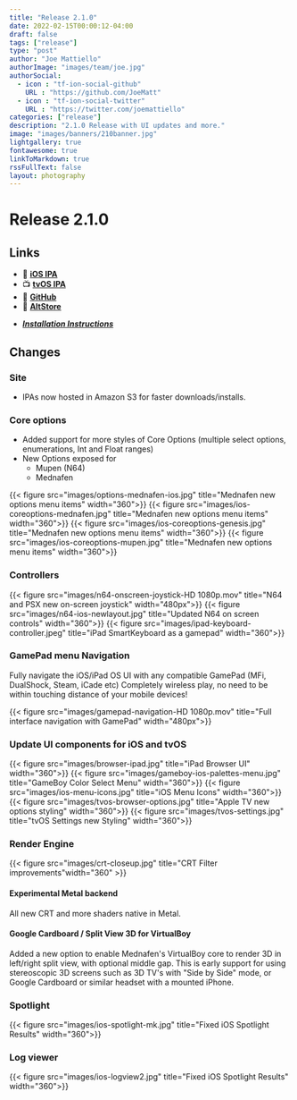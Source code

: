 ```yaml
---
title: "Release 2.1.0"
date: 2022-02-15T00:00:12-04:00
draft: false
tags: ["release"]
type: "post"
author: "Joe Mattiello"
authorImage: "images/team/joe.jpg"
authorSocial:
  - icon : "tf-ion-social-github"
    URL : "https://github.com/JoeMatt"
  - icon : "tf-ion-social-twitter"
    URL : "https://twitter.com/joemattiello"
categories: ["release"]
description: "2.1.0 Release with UI updates and more."
image: "images/banners/210banner.jpg"
lightgallery: true
fontawesome: true
linkToMarkdown: true
rssFullText: false
layout: photography
---
```


# Release 2.1.0

## Links

- 📲 __[iOS IPA](https://provenance-builds.s3-us-east-2.amazonaws.com/Provenance%202022-02-15%2023-07-51/Provenance.ipa)__
- 📺 __[tvOS IPA](https://provenance-builds.s3-us-east-2.amazonaws.com/ProvenanceTV-Release%202022-02-15%2023-19-32/Provenance.ipa)__
- 📝 __[GitHub](https://github.com/Provenance-Emu/Provenance/releases/tag/2.1.0)__
- 🏪 __[AltStore](/altstore/)__
<!-- - 🥰 __[Patreon](https://patreon.com/provenance/)__ -->
- ___[Installation Instructions](https://wiki.provenance-emu.com/installation-and-usage/installing-provenance/sideloading)___

## Changes

### Site

- IPAs now hosted in Amazon S3 for faster downloads/installs.

### Core options

- Added support for more styles of Core Options (multiple select options, enumerations, Int and Float ranges)
- New Options exposed for
  - Mupen (N64)
  - Mednafen

{{< figure src="images/options-mednafen-ios.jpg" title="Mednafen new options menu items" width="360">}}
{{< figure src="images/ios-coreoptions-mednafen.jpg" title="Mednafen new options menu items" width="360">}}
{{< figure src="images/ios-coreoptions-genesis.jpg" title="Mednafen new options menu items" width="360">}}
{{< figure src="images/ios-coreoptions-mupen.jpg" title="Mednafen new options menu items" width="360">}}

### Controllers

{{< figure src="images/n64-onscreen-joystick-HD 1080p.mov" title="N64 and PSX new on-screen joystick" width="480px">}}
{{< figure src="images/n64-ios-newlayout.jpg" title="Updated N64 on screen controls" width="360">}}
{{< figure src="images/ipad-keyboard-controller.jpeg" title="iPad SmartKeyboard as a gamepad" width="360">}}

### GamePad menu Navigation

Fully navigate the iOS/iPad OS UI with any compatible GamePad (MFi, DualShock, Steam, iCade etc)
Completely wireless play, no need to be within touching distance of your mobile devices!

{{< figure src="images/gamepad-navigation-HD 1080p.mov" title="Full interface navigation with GamePad" width="480px">}}

### Update UI components for iOS and tvOS

{{< figure src="images/browser-ipad.jpg" title="iPad Browser UI" width="360">}}
{{< figure src="images/gameboy-ios-palettes-menu.jpg" title="GameBoy Color Select Menu" width="360">}}
{{< figure src="images/ios-menu-icons.jpg" title="iOS Menu Icons" width="360">}}
{{< figure src="images/tvos-browser-options.jpg" title="Apple TV new options styling" width="360">}}
{{< figure src="images/tvos-settings.jpg" title="tvOS Settings new Styling" width="360">}}

### Render Engine

{{< figure src="images/crt-closeup.jpg" title="CRT Filter improvements"width="360" >}}

#### Experimental Metal backend

All new CRT and more shaders native in Metal.

#### Google Cardboard / Split View 3D for VirtualBoy

Added a new option to enable Mednafen's VirtualBoy core to render 3D in left/right split view, with optional middle gap.
This is early support for using stereoscopic 3D screens such as 3D TV's with "Side by Side" mode, or Google Cardboard or similar headset with a mounted iPhone.

### Spotlight

{{< figure src="images/ios-spotlight-mk.jpg" title="Fixed iOS Spotlight Results" width="360">}}

### Log viewer

{{< figure src="images/ios-logview2.jpg" title="Fixed iOS Spotlight Results" width="360">}}
